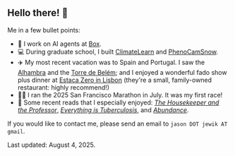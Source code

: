 ## Hello there! 👋
Me in a few bullet points:
- 💼 I work on AI agents at [Box](https://box.com).
- 💻 During graduate school, I built [ClimateLearn](https://github.com/aditya-grover/climate-learn) and [PhenoCamSnow](https://pypi.org/project/phenocam-snow/).
- ✈️ My most recent vacation was to Spain and Portugal. I saw the [Alhambra](https://civilization.fandom.com/wiki/Alhambra_(Civ6)) and the [Torre de Belém](https://civilization.fandom.com/wiki/Torre_de_Bel%C3%A9m_(Civ6)); and I enjoyed a wonderful fado show plus dinner at [Estaca Zero in Lisbon](https://maps.app.goo.gl/17jwppRGTtByAddU6) (they're a small, family-owned restaurant: highly recommend!)
- 🏃‍♂️ I ran the 2025 San Francisco Marathon in July. It was my first race!
- 📖 Some recent reads that I especially enjoyed: [_The Housekeeper and the Professor_](https://www.goodreads.com/book/show/3181564-the-housekeeper-and-the-professor), [_Everything is Tuberculosis_](https://www.goodreads.com/book/show/220341389-everything-is-tuberculosis), and [_Abundance_](https://www.goodreads.com/book/show/176444106-abundance).

If you would like to contact me, please send an email to `jason DOT jewik AT gmail`.

Last updated: August 4, 2025.
